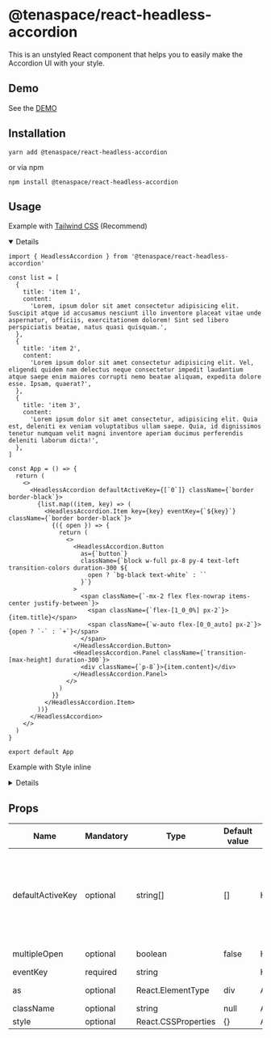# @tenaspace/react-headless-accordion

This is an unstyled React component that helps you to easily make the Accordion UI with your style.

## Demo

See the [DEMO](https://react-package.tenaspace.com/react-headless-accordion)

## Installation

```shell
yarn add @tenaspace/react-headless-accordion
```

or via npm

```shell
npm install @tenaspace/react-headless-accordion
```

## Usage

Example with [Tailwind CSS](https://tailwindcss.com/docs/installation) (Recommend)

<details open>

```tsx
import { HeadlessAccordion } from '@tenaspace/react-headless-accordion'

const list = [
  {
    title: 'item 1',
    content:
      'Lorem, ipsum dolor sit amet consectetur adipisicing elit. Suscipit atque id accusamus nesciunt illo inventore placeat vitae unde aspernatur, officiis, exercitationem dolorem! Sint sed libero perspiciatis beatae, natus quasi quisquam.',
  },
  {
    title: 'item 2',
    content:
      'Lorem ipsum dolor sit amet consectetur adipisicing elit. Vel, eligendi quidem nam delectus neque consectetur impedit laudantium atque saepe enim maiores corrupti nemo beatae aliquam, expedita dolore esse. Ipsam, quaerat?',
  },
  {
    title: 'item 3',
    content:
      'Lorem ipsum dolor sit amet consectetur, adipisicing elit. Quia est, deleniti ex veniam voluptatibus ullam saepe. Quia, id dignissimos tenetur numquam velit magni inventore aperiam ducimus perferendis deleniti laborum dicta!',
  },
]

const App = () => {
  return (
    <>
      <HeadlessAccordion defaultActiveKey={[`0`]} className={`border border-black`}>
        {list.map((item, key) => (
          <HeadlessAccordion.Item key={key} eventKey={`${key}`} className={`border border-black`}>
            {({ open }) => {
              return (
                <>
                  <HeadlessAccordion.Button
                    as={`button`}
                    className={`block w-full px-8 py-4 text-left transition-colors duration-300 ${
                      open ? `bg-black text-white` : ``
                    }`}
                  >
                    <span className={`-mx-2 flex flex-nowrap items-center justify-between`}>
                      <span className={`flex-[1_0_0%] px-2`}>{item.title}</span>
                      <span className={`w-auto flex-[0_0_auto] px-2`}>{open ? `-` : `+`}</span>
                    </span>
                  </HeadlessAccordion.Button>
                  <HeadlessAccordion.Panel className={`transition-[max-height] duration-300`}>
                    <div className={`p-8`}>{item.content}</div>
                  </HeadlessAccordion.Panel>
                </>
              )
            }}
          </HeadlessAccordion.Item>
        ))}
      </HeadlessAccordion>
    </>
  )
}

export default App
```

</details>

Example with Style inline

<details>

```tsx
import { HeadlessAccordion } from '@tenaspace/react-headless-accordion'

const list = [
  {
    title: 'item 1',
    content:
      'Lorem, ipsum dolor sit amet consectetur adipisicing elit. Suscipit atque id accusamus nesciunt illo inventore placeat vitae unde aspernatur, officiis, exercitationem dolorem! Sint sed libero perspiciatis beatae, natus quasi quisquam.',
  },
  {
    title: 'item 2',
    content:
      'Lorem ipsum dolor sit amet consectetur adipisicing elit. Vel, eligendi quidem nam delectus neque consectetur impedit laudantium atque saepe enim maiores corrupti nemo beatae aliquam, expedita dolore esse. Ipsam, quaerat?',
  },
  {
    title: 'item 3',
    content:
      'Lorem ipsum dolor sit amet consectetur, adipisicing elit. Quia est, deleniti ex veniam voluptatibus ullam saepe. Quia, id dignissimos tenetur numquam velit magni inventore aperiam ducimus perferendis deleniti laborum dicta!',
  },
]

const App = () => {
  return (
    <>
      <HeadlessAccordion defaultActiveKey={[`0`]} style={{ border: `1px solid black` }}>
        {list.map((item, key) => (
          <HeadlessAccordion.Item key={key} eventKey={`${key}`} style={{ border: `1px solid black` }}>
            {({ open }) => {
              return (
                <>
                  <HeadlessAccordion.Button
                    as={`button`}
                    style={{
                      cursor: `pointer`,
                      display: `block`,
                      width: `100%`,
                      backgroundColor: open ? `black` : ``,
                      padding: `16px 32px`,
                      textAlign: `left`,
                      color: open ? `white` : ``,
                      transitionProperty: `color`,
                      transitionDuration: `0.3s`,
                    }}
                  >
                    <span
                      style={{
                        margin: `0 -8px`,
                        display: `flex`,
                        flexWrap: `nowrap`,
                        alignItems: `center`,
                        justifyContent: `space-between`,
                      }}
                    >
                      <span
                        style={{
                          flex: `1 0 0%`,
                          padding: `0 8px`,
                        }}
                      >
                        {item.title}
                      </span>
                      <span
                        style={{
                          width: `auto`,
                          flex: `0 0 auto`,
                          padding: `0 8px`,
                        }}
                      >
                        {open ? `-` : `+`}
                      </span>
                    </span>
                  </HeadlessAccordion.Button>
                  <HeadlessAccordion.Panel
                    style={{
                      transitionProperty: `max-height`,
                      transitionDuration: `0.3s`,
                    }}
                  >
                    <div
                      style={{
                        padding: `32px`,
                      }}
                    >
                      {item.content}
                    </div>
                  </HeadlessAccordion.Panel>
                </>
              )
            }}
          </HeadlessAccordion.Item>
        ))}
      </HeadlessAccordion>
    </>
  )
}

export default App
```

</details>

## Props

| Name             | Mandatory | Type                | Default value | Component              | Note                                                                                                                                                                                                        |
| ---------------- | --------- | ------------------- | ------------- | ---------------------- | ----------------------------------------------------------------------------------------------------------------------------------------------------------------------------------------------------------- |
| defaultActiveKey | optional  | string[]            | []            | HeadlessAccordion      | Make the item you want open by default in the first load. Ex: `['0', '1']` => Item 1 and Item 2 will be opend in the first load. (The value must match with the `eventKey` of the `HeadlessAccordion.Item`) |
| multipleOpen     | optional  | boolean             | false         | HeadlessAccordion      | Set it `true` if you want to open multiple the Item                                                                                                                                                         |
| eventKey         | required  | string              |               | HeadlessAccordion.Item | The key ID of the Item                                                                                                                                                                                      |
| as               | optional  | React.ElementType   | div           | All                    | Set the tag HTML like whatever you want                                                                                                                                                                     |
| className        | optional  | string              | null          | All                    |                                                                                                                                                                                                             |
| style            | optional  | React.CSSProperties | {}            | All                    |                                                                                                                                                                                                             |
